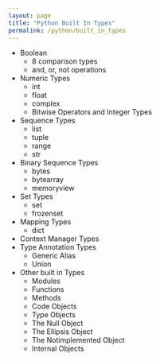 ```yaml
---
layout: page
title: "Python Built In Types"
permalink: /python/built_in_types
---
```


[comment]: <> (TODO: This is just an outline based on https://docs.python.org/3/library/stdtypes.html that you may want to use as the structure of a list of things to cover.)

* Boolean
  * 8 comparison types
  * and, or, not operations
* Numeric Types
  * int
  * float
  * complex
  * Bitwise Operators and Integer Types
* Sequence Types
  * list
  * tuple
  * range
  * str
* Binary Sequence Types
  * bytes
  * bytearray
  * memoryview
* Set Types
  * set
  * frozenset
* Mapping Types
  * dict
* Context Manager Types
* Type Annotation Types
  * Generic Alias
  * Union
* Other built in Types
  * Modules
  * Functions
  * Methods
  * Code Objects
  * Type Objects
  * The Null Object
  * The Ellipsis Object
  * The Notimplemented Object
  * Internal Objects



